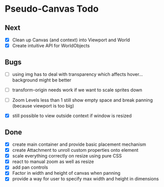 # Pseudo-Canvas Todo

## Next

- [x] Clean up Canvas (and context) into Viewport and World
- [x] Create intuitive API for WorldObjects

## Bugs

- [ ] using img has to deal with transparency which affects hover... background might be better
- [ ] transform-origin needs work if we want to scale sprites down
- [ ] Zoom Levels less than 1 still show empty space and break panning (because viewport is too big)
- [x] still possible to view outside context if window is resized


## Done

- [x] create main container and provide basic placement mechanism
- [x] create Attachment to unroll custom properties onto element
- [x] scale everything correctly on resize using pure CSS
- [x] react to manual zoom as well as resize
- [x] add pan controls
- [x] Factor in width and height of canvas when panning
- [x] provide a way for user to specify max width and height in dimensions
